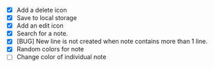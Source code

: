 - [X] Add a delete icon
- [X] Save to local storage
- [X] Add an edit icon
- [X] Search for a note.
- [X] [BUG] New line is not created when note contains more than 1 line.
- [X] Random colors for note
- [ ] Change color of individual note